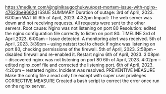 https://medium.com/@nginikaugochukwu/post-mortem-issue-with-nginx-47623be9662d
ISSUE SUMMARY
Duration of outage: 3rd of April, 2023. 6:00am WAT till 6th of April, 2023. 4:32pm 
Impact: The web server was down and not receiving requests. All requests were sent to the other servers.
Root cause: Nginx was not listening on port 80
Resolution: edited the nginx configuration file correctly to listen on port 80.
TIMELINE
3rd of April,2023. 6:00am – Issue detected. A monitoring alert was received.
5th of April, 2023. 3:39pm – using netstat tool to check if nginx was listening on port 80, checking permissions of the firewall.
5th of April, 2023. 2:58pm – disabled firewall and re-enabled it. Restart nginx
6th of April, 2023. 3:08pm – discovered nginx was not listening on port 80
6th of April, 2023. 4:02pm – edited nginx.conf file and corrected the listening port.
6th of April, 2023. 4:20pm – restarted nginx. Incident was resolved.
PREVENTIVE MEASURE
Make the config file a read only file except with super user privileges
CORRECTIVE MEASURE
Created a bash script to correct the error once run on the nginx server.
